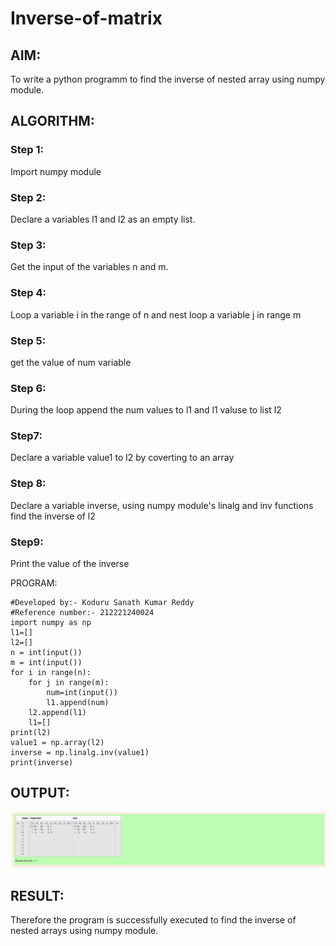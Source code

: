# Inverse-of-matrix

## AIM:

To write a python programm to find the inverse of nested array using numpy module.

## ALGORITHM:

### Step 1:

Import numpy module

### Step 2:

Declare a variables l1 and l2 as an empty list.

### Step 3:

Get the input of the variables n and m.

### Step 4:

Loop a variable i in the range of n and nest loop a variable j in range m

### Step 5:

get the value of num variable

### Step 6:

During the loop append the num values to l1 and l1 valuse to list l2

### Step7:

Declare a variable value1 to l2 by coverting to an array

### Step 8:

Declare a variable inverse, using numpy module's linalg and inv functions find the inverse of l2

### Step9:

Print the value of the inverse

PROGRAM:
```
#Developed by:- Koduru Sanath Kumar Reddy
#Reference number:- 212221240024
import numpy as np
l1=[]
l2=[]
n = int(input())
m = int(input())
for i in range(n):
    for j in range(m):
        num=int(input())
        l1.append(num)
    l2.append(l1)
    l1=[]
print(l2)
value1 = np.array(l2)
inverse = np.linalg.inv(value1)
print(inverse)
```
## OUTPUT:
![Output](./output.png)
## RESULT:

Therefore the program is successfully executed to find the inverse of nested arrays using numpy module.
